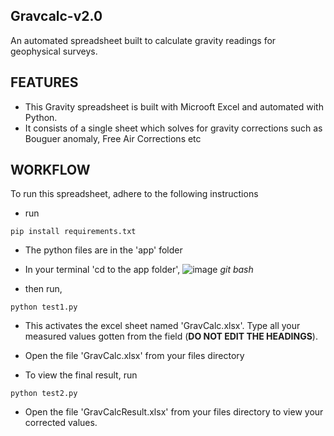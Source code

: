 ## Gravcalc-v2.0 

An automated spreadsheet built to calculate gravity readings for geophysical surveys. 

## FEATURES
-   This Gravity spreadsheet is built with Microoft Excel and automated with Python.
-   It consists of a single sheet which solves for gravity corrections such as Bouguer anomaly, Free Air Corrections etc

## WORKFLOW

To run this spreadsheet, adhere to the following instructions
-   run 
```
pip install requirements.txt
```
-   The python files are in the 'app' folder 

-   In your terminal 'cd to the app folder',
![image](https://user-images.githubusercontent.com/49791498/94964773-3142f300-04f2-11eb-8e2a-f7a2dbc3d909.png) 
*git bash*
 
-   then run,
```
python test1.py
```
-   This activates the excel sheet named 'GravCalc.xlsx'. Type all your measured values gotten from the field (**DO NOT EDIT THE HEADINGS**).

-   Open the file 'GravCalc.xlsx' from your files directory
  
-   To view the final result, run
```
python test2.py
```
-   Open the file 'GravCalcResult.xlsx' from your files directory to view your corrected values.